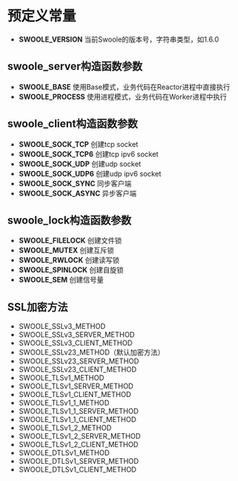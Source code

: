 # 预定义常量

* **SWOOLE_VERSION** 当前Swoole的版本号，字符串类型，如1.6.0

swoole_server构造函数参数
--------
* **SWOOLE_BASE** 使用Base模式，业务代码在Reactor进程中直接执行
* **SWOOLE_PROCESS** 使用进程模式，业务代码在Worker进程中执行

swoole_client构造函数参数
-----------
* __SWOOLE_SOCK_TCP__ 创建tcp socket 
* __SWOOLE_SOCK_TCP6__ 创建tcp ipv6 socket
* __SWOOLE_SOCK_UDP__ 创建udp socket
* __SWOOLE_SOCK_UDP6__ 创建udp ipv6 socket  
* __SWOOLE_SOCK_SYNC__ 同步客户端
* __SWOOLE_SOCK_ASYNC__ 异步客户端

swoole_lock构造函数参数
----------
* __SWOOLE_FILELOCK__ 创建文件锁
* __SWOOLE_MUTEX__ 创建互斥锁
* __SWOOLE_RWLOCK__ 创建读写锁
* __SWOOLE_SPINLOCK__ 创建自旋锁
* __SWOOLE_SEM__ 创建信号量

SSL加密方法
-----
* SWOOLE_SSLv3_METHOD
* SWOOLE_SSLv3_SERVER_METHOD
* SWOOLE_SSLv3_CLIENT_METHOD
* SWOOLE_SSLv23_METHOD（默认加密方法）
* SWOOLE_SSLv23_SERVER_METHOD
* SWOOLE_SSLv23_CLIENT_METHOD
* SWOOLE_TLSv1_METHOD
* SWOOLE_TLSv1_SERVER_METHOD
* SWOOLE_TLSv1_CLIENT_METHOD
* SWOOLE_TLSv1_1_METHOD
* SWOOLE_TLSv1_1_SERVER_METHOD
* SWOOLE_TLSv1_1_CLIENT_METHOD
* SWOOLE_TLSv1_2_METHOD
* SWOOLE_TLSv1_2_SERVER_METHOD
* SWOOLE_TLSv1_2_CLIENT_METHOD
* SWOOLE_DTLSv1_METHOD
* SWOOLE_DTLSv1_SERVER_METHOD
* SWOOLE_DTLSv1_CLIENT_METHOD

